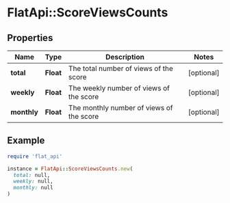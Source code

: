 # FlatApi::ScoreViewsCounts

## Properties

| Name | Type | Description | Notes |
| ---- | ---- | ----------- | ----- |
| **total** | **Float** | The total number of views of the score | [optional] |
| **weekly** | **Float** | The weekly number of views of the score | [optional] |
| **monthly** | **Float** | The monthly number of views of the score | [optional] |

## Example

```ruby
require 'flat_api'

instance = FlatApi::ScoreViewsCounts.new(
  total: null,
  weekly: null,
  monthly: null
)
```

